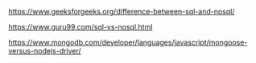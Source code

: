 https://www.geeksforgeeks.org/difference-between-sql-and-nosql/

https://www.guru99.com/sql-vs-nosql.html

https://www.mongodb.com/developer/languages/javascript/mongoose-versus-nodejs-driver/